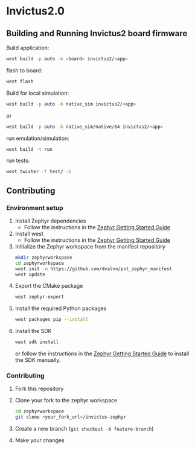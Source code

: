 # Invictus2.0

## Building and Running Invictus2 board firmware

Build application:
```bash
west build -p auto -b <board> invictus2/<app>
```

flash to board:
```bash
west flash
```

Build for local simulation:
```bash
west build -p auto -b native_sim invictus2/<app>
```
or 
```bash
west build -p auto -b native_sim/native/64 invictus2/<app>
```

run emulation/simulation:
```bash
west build -t run
```

run tests:
```bash
west twister -T test/ -G
```

## Contributing

### Environment setup

1. Install Zephyr dependencies 
   - Follow the instructions in the [Zephyr Getting Started Guide](https://docs.zephyrproject.org/latest/develop/getting_started/index.html)
2. Install west
   - Follow the instructions in the [Zephyr Getting Started Guide](https://docs.zephyrproject.org/latest/develop/getting_started/index.html)
3. Initialize the Zephyr workspace from the manifest repository
   ```bash
   mkdir zephyrworkspace
   cd zephyrworkspace
   west init -m https://github.com/dvalnn/pst_zephyr_manifest
   west update
   ```
4. Export the CMake package
   ```bash
   west zephyr-export
   ```
5. Install the required Python packages
   ```bash
   west packages pip --install
   ```
6. Install the SDK
   ```bash
   west sdk install
   ```
   or follow the instructions in the [Zephyr Getting Started Guide](https://docs.zephyrproject.org/latest/develop/toolchains/zephyr_sdk.html#toolchain-zephyr-sdk-install) to install the SDK manually.

### Contributing

1. Fork this repository

2. Clone your fork to the zephyr workspace
   ```bash
   cd zephyrworkspace
   git clone <your_fork_url>/invictus-zephyr
   ```

2. Create a new branch (`git checkout -b feature-branch`)

3. Make your changes
